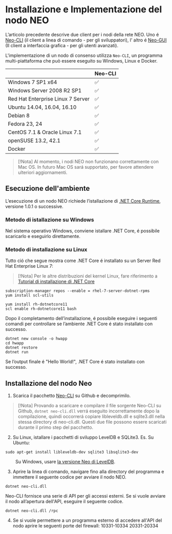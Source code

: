 # Installazione e Implementazione del nodo NEO

L’articolo precedente descrive due client per i nodi della rete NEO. Uno é [Neo-CLI](https://github.com/neo-project/neo-cli/releases) (il client a linea di comando - per gli sviluppatori), l’ altro é [Neo-GUI](https://github.com/neo-project/neo-gui/releases) (Il client a interfaccia grafica - per gli utenti avanzati).

L'implementazione di un nodo di consenso utilizza `Neo-CLI`, un programma multi-piattaforma che può essere eseguito su Windows, Linux e Docker. 

|                                   | Neo-CLI |
| --------------------------------- | ----------------- |
| Windows 7 SP1 x64                 | ✅                 |
| Windows Server 2008 R2 SP1        | ✅                 |
| Red Hat Enterprise Linux 7 Server | ✅                 |
| Ubuntu 14.04, 16.04, 16.10        | ✅                 |
| Debian 8                          | ✅                 |
| Fedora 23, 24                     | ✅                 |
| CentOS 7.1 & Oracle Linux 7.1     | ✅                 |
| openSUSE 13.2, 42.1               | ✅                 |
| Docker                            | ✅                 |

> [!Nota]
> Al momento, i nodi NEO non funzionano correttamente con Mac OS. In futuro Mac OS sará supportato, per favore attendere ulteriori aggiornamenti. 

## Esecuzione dell'ambiente

L’esecuzione di un nodo NEO richiede l’istallazione di [.NET Core Runtime](https://www.microsoft.com/net/download/core#/runtime), versione 1.0.1 o successive.

### Metodo di istallazione su Windows

Nel sistema operativo Windows, conviene istallare .NET Core, é possibile scaricarlo e eseguirlo direttamente.

### Metodo di installazione su Linux

Tutto ció che segue mostra come .NET Core é installato su un Server Red Hat Enterprise Linux 7:

> [!Nota]
> Per le altre distribuzioni del kernel Linux, fare riferimento a [Tutorial di installazione di .NET Core](https://www.snetnet/core#linuxredhat)

```
subscription-manager repos --enable = rhel-7-server-dotnet-rpms
yum install scl-utils
```


```
yum install rh-dotnetcore11
scl enable rh-dotnetcore11 bash
```

Dopo il completamento dell’installazione, é possibile eseguire i seguenti comandi per controllare se l’ambiente .NET Core é stato installato con successo.

```
dotnet new console -o hwapp
cd hwapp
dotnet restore
dotnet run
```

Se l’output finale é "Hello World!", .NET Core é stato installato con successo.


## Installazione del nodo Neo

1. Scarica il pacchetto [Neo-CLI](https://github.com/neo-project/neo-cli/releases) su Github e decomprimilo.

> [!Nota]
> Provando a scaricare e compilare il file sorgente Neo-CLI su Github, `dotnet neo-cli.dll` verrá eseguito incorrettamente dopo la compilazione, quindi occorrerá copiare libleveldb.dll e sqlite3.dll nella stessa directory di neo-cli.dll. Questi due file possono essere scaricati durante il primo step del pacchetto. 

2. Su Linux, istallare i pacchetti di sviluppo LevelDB e SQLite3. Es. Su Ubuntu:

```
sudo apt-get install libleveldb-dev sqlite3 libsqlite3-dev
```
&nbsp;&nbsp;&nbsp;&nbsp;&nbsp;&nbsp;&nbsp; Su Windows, usare [la versione Neo di LevelDB](https://github.com/neo-project/leveldb).

3. Aprire la linea di comando, navigare fino alla directory del programma e immettere il seguente codice per avviare il nodo NEO. 

```
dotnet neo-cli.dll
```

Neo-CLI fornisce una serie di API per gli accessi esterni. Se si vuole avviare il nodo all’apertura dell'API, eseguire il seguente codice.
```
dotnet neo-cli.dll /rpc
```
4. Se si vuole permettere a un programma esterno di accedere all'API del nodo aprire le seguenti porte del firewall: 10331-10334 20331-20334
